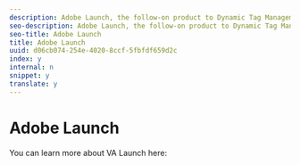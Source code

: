 ```yaml
---
description: Adobe Launch, the follow-on product to Dynamic Tag Management, features a Video Analytics Launch Extension that facilitates implementing video tracking in your players.
seo-description: Adobe Launch, the follow-on product to Dynamic Tag Management, features a Video Analytics Launch Extension that facilitates implementing video tracking in your players.
seo-title: Adobe Launch
title: Adobe Launch
uuid: d06cb074-254e-4020-8ccf-5fbfdf659d2c
index: y
internal: n
snippet: y
translate: y
---
```


# Adobe Launch

You can learn more about VA Launch here: [](https://docs.adobelaunch.com/extension-reference/adobe-analytics-for-video-extension)
